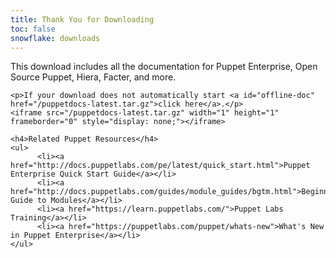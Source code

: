 ```yaml
---
title: Thank You for Downloading
toc: false
snowflake: downloads
---
```


<section>
    <p>This download includes all the documentation for Puppet Enterprise, Open Source Puppet, Hiera, Facter, and more.</p>

    <p>If your download does not automatically start <a id="offline-doc" href="/puppetdocs-latest.tar.gz">click here</a>.</p>
    <iframe src="/puppetdocs-latest.tar.gz" width="1" height="1" frameborder="0" style="display: none;"></iframe>

    <h4>Related Puppet Resources</h4>
    <ul>
          <li><a href="http://docs.puppetlabs.com/pe/latest/quick_start.html">Puppet Enterprise Quick Start Guide</a></li>
          <li><a href="http://docs.puppetlabs.com/guides/module_guides/bgtm.html">Beginner's Guide to Modules</a></li>
          <li><a href="https://learn.puppetlabs.com/">Puppet Labs Training</a></li>
          <li><a href="https://puppetlabs.com/puppet/whats-new">What's New in Puppet Enterprise</a></li>
    </ul>
</section>
